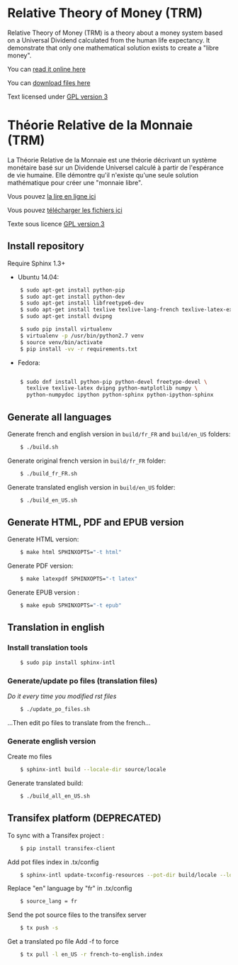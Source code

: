 # Relative Theory of Money (TRM)

Relative Theory of Money (TRM) is a theory about a money system based
on a Universal Dividend calculated from the human life expectancy.
It demonstrate that only one mathematical solution exists to create a "libre money".

You can [read it online here](http://en.trm.creationmonetaire.info/)

You can [download files here](https://github.com/libre-money-projects/theorie-relative-de-la-monnaie/releases)

Text licensed under [GPL version 3](http://www.gnu.org/licenses/gpl.html)

# Théorie Relative de la Monnaie (TRM)

La Théorie Relative de la Monnaie est une théorie décrivant un système monétaire
basé sur un Dividende Universel calculé à partir de l'espérance de vie humaine.
Elle démontre qu'il n'existe qu'une seule solution mathématique pour créer une "monnaie libre".

Vous pouvez [la lire en ligne ici](http://trm.creationmonetaire.info/)

Vous pouvez [télécharger les fichiers ici](https://github.com/libre-money-projects/theorie-relative-de-la-monnaie/releases)

Texte sous licence [GPL version 3](http://www.gnu.org/licenses/gpl.html)


## Install repository

Require Sphinx 1.3+

- Ubuntu 14.04:

```bash
    $ sudo apt-get install python-pip
    $ sudo apt-get install python-dev
    $ sudo apt-get install libfreetype6-dev
    $ sudo apt-get install texlive texlive-lang-french texlive-latex-extra texlive-latex-recommended
    $ sudo apt-get install dvipng

    $ sudo pip install virtualenv
    $ virtualenv -p /usr/bin/python2.7 venv
    $ source venv/bin/activate
    $ pip install -vv -r requirements.txt
```

- Fedora:

```bash

    $ sudo dnf install python-pip python-devel freetype-devel \
      texlive texlive-latex dvipng python-matplotlib numpy \
      python-numpydoc ipython python-sphinx python-ipython-sphinx
```

## Generate all languages

Generate french and english version in ``build/fr_FR`` and ``build/en_US`` folders:

```bash
    $ ./build.sh
```

Generate original french version in ``build/fr_FR`` folder:

```bash
    $ ./build_fr_FR.sh
```

Generate translated english version in ``build/en_US`` folder:

```bash
    $ ./build_en_US.sh
```

## Generate HTML, PDF and EPUB version

Generate HTML version:

```bash
    $ make html SPHINXOPTS="-t html"
```

Generate PDF version:

```bash
    $ make latexpdf SPHINXOPTS="-t latex"
```

Generate EPUB version :

```bash
    $ make epub SPHINXOPTS="-t epub"
```
## Translation in english

### Install translation tools

```bash
    $ sudo pip install sphinx-intl
```
### Generate/update po files (translation files)
_Do it every time you modified rst files_ 

```bash
    $ ./update_po_files.sh
```
...Then edit po files to translate from the french...

### Generate english version

Create mo files

```bash
    $ sphinx-intl build --locale-dir source/locale
```
Generate translated build:

```bash
    $ ./build_all_en_US.sh
```

## Transifex platform (DEPRECATED)

To sync with a Transifex project :

```bash
    $ pip install transifex-client
```

Add pot files index in .tx/config

```bash
    $ sphinx-intl update-txconfig-resources --pot-dir build/locale --locale-dir source/locale --transifex-project-name french-to-english
```

Replace "en" language by "fr" in .tx/config

```bash
    $ source_lang = fr
```

Send the pot source files to the transifex server

```bash
    $ tx push -s
```

Get a translated po file
Add -f to force

```bash
    $ tx pull -l en_US -r french-to-english.index
```
